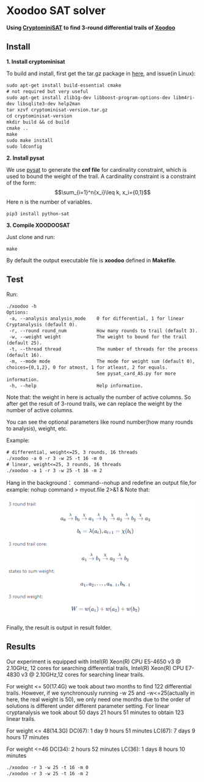 
# Xoodoo SAT solver

**Using [CryptominiSAT](https://github.com/msoos/cryptominisat/) to find 3-round differential trails of [Xoodoo](https://keccak.team/xoodoo.html)**

## Install

**1. Install cryptominisat**

To build and install, first get the tar.gz package in [here](https://github.com/msoos/cryptominisat/releases), and issue(in Linux):


```
sudo apt-get install build-essential cmake
# not required but very useful
sudo apt-get install zlib1g-dev libboost-program-options-dev libm4ri-dev libsqlite3-dev help2man
tar xzvf cryptominisat-version.tar.gz
cd cryptominisat-version
mkdir build && cd build
cmake ..
make
sudo make install
sudo ldconfig
```

**2. Install pysat**

We use [pysat](https://github.com/pysathq/pysat) to generate the **cnf file** for cardinality constraint, which is used to bound the weight of the trail.
A cardinality constraint is a constraint of the form: $$\sum_{i=1}^n{x_i}\leq k, x_i={0,1}$$ Here n is the number of variables.

```
pip3 install python-sat
```

**3. Compile XOODOOSAT**

Just clone and run:

```
make
```

By default the output executable file is **xoodoo** defined in **Makefile**.

## Test

Run:

```
./xoodoo -h
Options:
 -a, --analysis analysis_mode    0 for differential, 1 for linear Cryptanalysis (default 0).
 -r, --round round_num           How many rounds to trail (default 3).
 -w, --weight weight             The weight to bound for the trail (default 25).
 -t, --thread thread             The number of threads for the process (default 16).
 -m, --mode mode                 The mode for weight sum (default 0), choices={0,1,2}, 0 for atmost, 1 for atleast, 2 for equals.
                                 See pysat_card_AS.py for more information.
 -h, --help                      Help information.
```
Note that:
the weight in here is actually the number of active columns.  So after get the result of 3-round trails, we can replace the weight by the number of active columns.


You can see the optional parameters like round number(how many rounds to analysis), weight, etc.

Example:
```
# differential, weight<=25, 3 rounds, 16 threads
./xoodoo -a 0 -r 3 -w 25 -t 16 -m 0
# linear, weight<=25, 3 rounds, 16 threads
./xoodoo -a 1 -r 3 -w 25 -t 16 -m 2
```
Hang in the background：  command--nohup and redefine an output file,for example:
nohup command > myout.file 2>&1 &
Note that:

![image](./xoodoo.png)

Finally, the result is output in result folder.

## Results
Our experiment is equipped with Intel(R) Xeon(R) CPU E5-4650 v3 @ 2.10GHz, 12 cores for searching differential trails, Intel(R) Xeon(R) CPU E7-4830 v3 @ 2.10GHz,12 cores for searching linear trails.

For weight <= 50(17.4G)
we took about two months to find 122 differential trails. However, if we synchronously running -w 25 and -w<=25(actually in here,  the real weight is 50), we only need one months due to the order of solutions is different under different parameter setting. For linear cryptanalysis we took about 50 days 21 hours 51 minutes to obtain 123 linear trails. 

For weight <= 48(14.3G)
DC(67): 1 day 9 hours 51 minutes
LC(67): 7 days 9 hours 17 minutes

For weight <=46
DC(34): 2 hours 52 minutes 
LC(36): 1 days 8 hours 10 minutes

```
./xoodoo -r 3 -w 25 -t 16 -m 0
./xoodoo -r 3 -w 25 -t 16 -m 2
```

